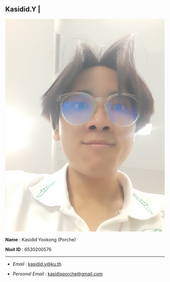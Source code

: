 ## Kasidid.Y |  

![myimg](20241130_145711.jpg)

**Name**  : Kasidid Yookong (Porche)

**Nisit ID** : 6530200576

---
- *Email* : kasidid.y@ku.th


- *Personal Email* : kasidisporche@gmail.com
  
